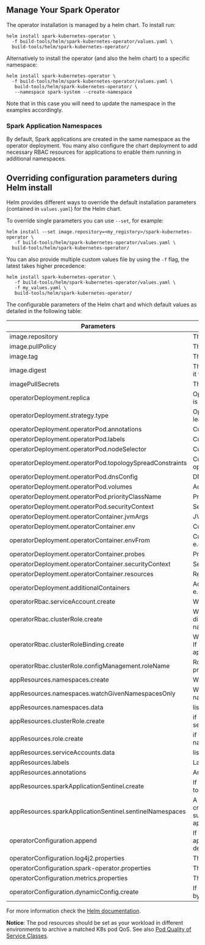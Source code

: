 <!--
Licensed to the Apache Software Foundation (ASF) under one
or more contributor license agreements.  See the NOTICE file
distributed with this work for additional information
regarding copyright ownership.  The ASF licenses this file
to you under the Apache License, Version 2.0 (the
"License"); you may not use this file except in compliance
with the License.  You may obtain a copy of the License at

  http://www.apache.org/licenses/LICENSE-2.0

Unless required by applicable law or agreed to in writing,
software distributed under the License is distributed on an
"AS IS" BASIS, WITHOUT WARRANTIES OR CONDITIONS OF ANY
KIND, either express or implied.  See the License for the
specific language governing permissions and limitations
under the License.
-->

## Manage Your Spark Operator

The operator installation is managed by a helm chart. To install run:

```
helm install spark-kubernetes-operator \
  -f build-tools/helm/spark-kubernetes-operator/values.yaml \
  build-tools/helm/spark-kubernetes-operator/
```

Alternatively to install the operator (and also the helm chart) to a specific namespace:

```
helm install spark-kubernetes-operator \
  -f build-tools/helm/spark-kubernetes-operator/values.yaml \
   build-tools/helm/spark-kubernetes-operator/ \
   --namespace spark-system --create-namespace
```

Note that in this case you will need to update the namespace in the examples accordingly.

### Spark Application Namespaces

By default, Spark applications are created in the same namespace as the operator deployment.
You many also configure the chart deployment to add necessary RBAC resources for
applications to enable them running in additional namespaces.

## Overriding configuration parameters during Helm install

Helm provides different ways to override the default installation parameters (contained
in `values.yaml`) for the Helm chart.

To override single parameters you can use `--set`, for example:

```
helm install --set image.repository=<my_registory>/spark-kubernetes-operator \
   -f build-tools/helm/spark-kubernetes-operator/values.yaml \
  build-tools/helm/spark-kubernetes-operator/
```

You can also provide multiple custom values file by using the `-f` flag, the latest takes
higher precedence:

```
helm install spark-kubernetes-operator \
   -f build-tools/helm/spark-kubernetes-operator/values.yaml \
   -f my_values.yaml \ 
   build-tools/helm/spark-kubernetes-operator/
```

The configurable parameters of the Helm chart and which default values as detailed in the
following table:

| Parameters                                               | Description                                                                                                                                                          |
|----------------------------------------------------------|----------------------------------------------------------------------------------------------------------------------------------------------------------------------|
| image.repository                                         | The image repository of spark-kubernetes-operator.                                                                                                                   |
| image.pullPolicy                                         | The image pull policy of spark-kubernetes-operator.                                                                                                                  |
| image.tag                                                | The image tag of spark-kubernetes-operator.                                                                                                                          |
| image.digest                                             | The image tag of spark-kubernetes-operator. If set then it takes precedence and the image tag will be ignored.                                                       |
| imagePullSecrets                                         | The image pull secrets of spark-kubernetes-operator.                                                                                                                 |
| operatorDeployment.replica                               | Operator replica count. Must be 1 unless leader election is configured.                                                                                              |
| operatorDeployment.strategy.type                         | Operator pod upgrade strategy. Must be Recreate unless leader election is configured.                                                                                |
| operatorDeployment.operatorPod.annotations               | Custom annotations to be added to the operator pod                                                                                                                   |
| operatorDeployment.operatorPod.labels                    | Custom labels to be added to the operator pod                                                                                                                        |
| operatorDeployment.operatorPod.nodeSelector              | Custom nodeSelector to be added to the operator pod.                                                                                                                 |
| operatorDeployment.operatorPod.topologySpreadConstraints | Custom topologySpreadConstraints to be added to the operator pod.                                                                                                    |
| operatorDeployment.operatorPod.dnsConfig                 | DNS configuration to be used by the operator pod.                                                                                                                    |
| operatorDeployment.operatorPod.volumes                   | Additional volumes to be added to the operator pod.                                                                                                                  |
| operatorDeployment.operatorPod.priorityClassName         | Priority class name to be used for the operator pod                                                                                                                  |
| operatorDeployment.operatorPod.securityContext           | Security context overrides for the operator pod                                                                                                                      |
| operatorDeployment.operatorContainer.jvmArgs             | JVM arg override for the operator container.                                                                                                                         |
| operatorDeployment.operatorContainer.env                 | Custom env to be added to the operator container.                                                                                                                    |
| operatorDeployment.operatorContainer.envFrom             | Custom envFrom to be added to the operator container, e.g. for downward API.                                                                                         |
| operatorDeployment.operatorContainer.probes              | Probe config for the operator container.                                                                                                                             |
| operatorDeployment.operatorContainer.securityContext     | Security context overrides for the operator container.                                                                                                               |
| operatorDeployment.operatorContainer.resources           | Resources for the operator container.                                                                                                                                |
| operatorDeployment.additionalContainers                  | Additional containers to be added to the operator pod, e.g. sidecar.                                                                                                 |
| operatorRbac.serviceAccount.create                       | Whether to crete service account for operator to use.                                                                                                                |
| operatorRbac.clusterRole.create                          | Whether to crete ClusterRole for operator to use. If disabled, a role would be created in operator & app namespaces                                                  |
| operatorRbac.clusterRoleBinding.create                   | Whether to crete ClusterRoleBinding for operator to use. If disabled, a rolebinding would be created in operator & app namespaces                                    |
| operatorRbac.clusterRole.configManagement.roleName       | Role name for operator configuration management (hot property loading and leader election)                                                                           |
| appResources.namespaces.create                           | Whether to create dedicated namespaces for Spark apps.                                                                                                               |
| appResources.namespaces.watchGivenNamespacesOnly         | When enabled, operator would by default only watch namespace(s) provided in data field                                                                               |
| appResources.namespaces.data                             | list of namespaces to create for apps                                                                                                                                |
| appResources.clusterRole.create                          | if enabled, a clusterrole would be created for Spark app service accounts to use                                                                                     |
| appResources.role.create                                 | if enabled, a role would be created in each app namespace for Spark apps                                                                                             |
| appResources.serviceAccounts.data                        | list of namespaces to create for apps                                                                                                                                |
| appResources.labels                                      | Labels to be applied for all app resources                                                                                                                           |
| appResources.annotations                                 | Annotaions to be applied for all app  resources                                                                                                                      |
| appResources.sparkApplicationSentinel.create             | If enabled, sentinel resources will be created for operator to watch and reconcile for the health probe purpose.                                                     |
| appResources.sparkApplicationSentinel.sentinelNamespaces | A list of namespaces where sentinel resources will be created in. Note that these namespaces have to be a subset of appResources.namespaces.watchGivenNamespacesOnly |
| operatorConfiguration.append                             | If set to true, below conf file & properties would be appended to default conf. Otherwise, they would override default properties                                    |
| operatorConfiguration.log4j2.properties                  | The default log4j2 configuration                                                                                                                                     |
| operatorConfiguration.spark-operator.properties          | The default operator configuration                                                                                                                                   |
| operatorConfiguration.metrics.properties                 | The default operator metrics (sink) configuration                                                                                                                    |
| operatorConfiguration.dynamicConfig.create               | If set to true, a config map would be created & watched by operator as source of truth for hot properties loading.                                                   |                                                        |

For more information check the [Helm documentation](https://helm.sh/docs/helm/helm_install/).

__Notice__: The pod resources should be set as your workload in different environments to
archive a matched K8s pod QoS. See
also [Pod Quality of Service Classes](https://kubernetes.io/docs/concepts/workloads/pods/pod-qos/#quality-of-service-classes).

